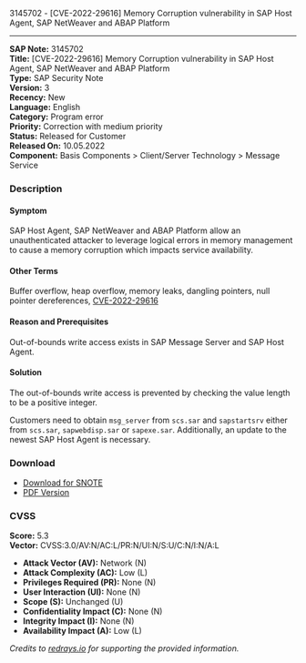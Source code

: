 3145702 - [CVE-2022-29616] Memory Corruption vulnerability in SAP Host Agent, SAP NetWeaver and ABAP Platform

---

**SAP Note:** 3145702  
**Title:** [CVE-2022-29616] Memory Corruption vulnerability in SAP Host Agent, SAP NetWeaver and ABAP Platform  
**Type:** SAP Security Note  
**Version:** 3  
**Recency:** New  
**Language:** English  
**Category:** Program error  
**Priority:** Correction with medium priority  
**Status:** Released for Customer  
**Released On:** 10.05.2022  
**Component:** Basis Components > Client/Server Technology > Message Service

### Description

#### Symptom
SAP Host Agent, SAP NetWeaver and ABAP Platform allow an unauthenticated attacker to leverage logical errors in memory management to cause a memory corruption which impacts service availability.

#### Other Terms
Buffer overflow, heap overflow, memory leaks, dangling pointers, null pointer dereferences, [CVE-2022-29616](https://cve.mitre.org/cgi-bin/cvename.cgi?name=CVE-2022-29616)

#### Reason and Prerequisites
Out-of-bounds write access exists in SAP Message Server and SAP Host Agent.

#### Solution
The out-of-bounds write access is prevented by checking the value length to be a positive integer.

Customers need to obtain `msg_server` from `scs.sar` and `sapstartsrv` either from `scs.sar`, `sapwebdisp.sar` or `sapexe.sar`. Additionally, an update to the newest SAP Host Agent is necessary.

### Download
- [Download for SNOTE](https://notesdownloads.sap.com/note/0040000000607622022)
- [PDF Version](https://userapps.support.sap.com/sap/support/sfm/notes/print/0003145702?language=en-US&token=C95DDE7ABFCBCBC9C4219154889CF65F)

### CVSS
**Score:** 5.3  
**Vector:** CVSS:3.0/AV:N/AC:L/PR:N/UI:N/S:U/C:N/I:N/A:L  
- **Attack Vector (AV):** Network (N)  
- **Attack Complexity (AC):** Low (L)  
- **Privileges Required (PR):** None (N)  
- **User Interaction (UI):** None (N)  
- **Scope (S):** Unchanged (U)  
- **Confidentiality Impact (C):** None (N)  
- **Integrity Impact (I):** None (N)  
- **Availability Impact (A):** Low (L)  

*Credits to [redrays.io](https://redrays.io) for supporting the provided information.*